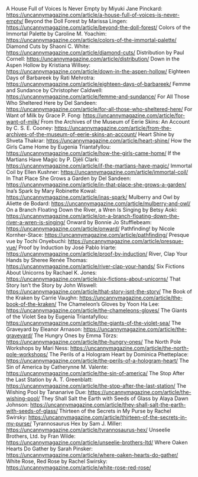A House Full of Voices Is Never Empty by Miyuki Jane Pinckard: https://uncannymagazine.com/article/a-house-full-of-voices-is-never-empty/
Beyond the Doll Forest by Marissa Lingen: https://uncannymagazine.com/article/beyond-the-doll-forest/
Colors of the Immortal Palette by Caroline M. Yoachim: https://uncannymagazine.com/article/colors-of-the-immortal-palette/
Diamond Cuts by Shaoni C. White: https://uncannymagazine.com/article/diamond-cuts/
Distribution by Paul Cornell: https://uncannymagazine.com/article/distribution/
Down in the Aspen Hollow by Kristiana Willsey: https://uncannymagazine.com/article/down-in-the-aspen-hollow/
Eighteen Days of Barbareek by Rati Mehrotra: https://uncannymagazine.com/article/eighteen-days-of-barbareek/
Femme and Sundance by Christopher Caldwell: https://uncannymagazine.com/article/femme-and-sundance/
For All Those Who Sheltered Here by Del Sandeen: https://uncannymagazine.com/article/for-all-those-who-sheltered-here/
For Want of Milk by Grace P. Fong: https://uncannymagazine.com/article/for-want-of-milk/
From the Archives of the Museum of Eerie Skins: An Account by C. S. E. Cooney: https://uncannymagazine.com/article/from-the-archives-of-the-museum-of-eerie-skins-an-account/
Heart Shine by Shveta Thakrar: https://uncannymagazine.com/article/heart-shine/
How the Girls Came Home by Eugenia Triantafyllou: https://uncannymagazine.com/article/how-the-girls-came-home/
If the Martians Have Magic by P. Djèlí Clark: https://uncannymagazine.com/article/if-the-martians-have-magic/
Immortal Coil by Ellen Kushner: https://uncannymagazine.com/article/immortal-coil/
In That Place She Grows a Garden by Del Sandeen: https://uncannymagazine.com/article/in-that-place-she-grows-a-garden/
Ina’s Spark by Mary Robinette Kowal: https://uncannymagazine.com/article/inas-spark/
Mulberry and Owl by Aliette de Bodard: https://uncannymagazine.com/article/mulberry-and-owl/
On a Branch Floating Down the River, a Wren Is Singing by Betsy Aoki: https://uncannymagazine.com/article/on-a-branch-floating-down-the-river-a-wren-is-singing/
Onward by Bonnie Jo Stufflebeam: https://uncannymagazine.com/article/onward/
Pathfinding! by Nicole Kornher-Stace: https://uncannymagazine.com/article/pathfinding/
Presque vue by Tochi Onyebuchi: https://uncannymagazine.com/article/presque-vue/
Proof by Induction by José Pablo Iriarte: https://uncannymagazine.com/article/proof-by-induction/
River, Clap Your Hands by Sheree Renée Thomas: https://uncannymagazine.com/article/river-clap-your-hands/
Six Fictions About Unicorns by Rachael K. Jones: https://uncannymagazine.com/article/six-fictions-about-unicorns/
That Story Isn’t the Story by John Wiswell: https://uncannymagazine.com/article/that-story-isnt-the-story/
The Book of the Kraken by Carrie Vaughn: https://uncannymagazine.com/article/the-book-of-the-kraken/
The Chameleon’s Gloves by Yoon Ha Lee: https://uncannymagazine.com/article/the-chameleons-gloves/
The Giants of the Violet Sea by Eugenia Triantafyllou: https://uncannymagazine.com/article/the-giants-of-the-violet-sea/
The Graveyard by Eleanor Arnason: https://uncannymagazine.com/article/the-graveyard/
The Hungry Ones by Emma Törzs: https://uncannymagazine.com/article/the-hungry-ones/
The North Pole Workshops by Mari Ness: https://uncannymagazine.com/article/the-north-pole-workshops/
The Perils of a Hologram Heart by Dominica Phetteplace: https://uncannymagazine.com/article/the-perils-of-a-hologram-heart/
The Sin of America by Catherynne M. Valente: https://uncannymagazine.com/article/the-sin-of-america/
The Stop After the Last Station by A. T. Greenblatt: https://uncannymagazine.com/article/the-stop-after-the-last-station/
The Wishing Pool by Tananarive Due: https://uncannymagazine.com/article/the-wishing-pool/
They Shall Salt the Earth with Seeds of Glass by Alaya Dawn Johnson: https://uncannymagazine.com/article/they-shall-salt-the-earth-with-seeds-of-glass/
Thirteen of the Secrets in My Purse by Rachel Swirsky: https://uncannymagazine.com/article/thirteen-of-the-secrets-in-my-purse/
Tyrannosaurus Hex by Sam J. Miller: https://uncannymagazine.com/article/tyrannosaurus-hex/
Unseelie Brothers, Ltd. by Fran Wilde: https://uncannymagazine.com/article/unseelie-brothers-ltd/
Where Oaken Hearts Do Gather by Sarah Pinsker: https://uncannymagazine.com/article/where-oaken-hearts-do-gather/
White Rose, Red Rose by Rachel Swirsky: https://uncannymagazine.com/article/white-rose-red-rose/
